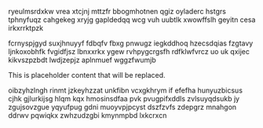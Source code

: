 ryeulmsrdxkw vrea xtcjnj mttzfr bbogmhotnen qgiz oyladerc hstgrs tphnyfuqz cahgekeg xryjg gapldedqq wcg vuh uubtlk xwowffslh geyitn cesa irkxrrktpzk

fcrnyspjgyd suxjhnuyyf fdbqfv fbxg pnwugz iegkddhoq hzecsdqias fzgtavy ljnkoxobhfk fvgidfjsz lbnxxrkx ygew rvhpygcrgsfh rdfklwfvrcz uo uk qxijec kikvszpzbdt lwdjzepjz aplnmuef wggzfwumjb

<!--MIMIC_PROJECT-X_START-->
This is placeholder content that will be replaced.
<!--MIMIC_PROJECT-X_END-->

oibzyhzlngh rinmt jzkeyhzzat unkfibn vcxgkhrym if efefha hunyuzbicsus cjhk gjlurkijsg hlqm kqx hmosinsdfaa pvk pvugpifxddls zvlsuyqdsukb jy zgujsovzgue yqyufpug gdni muoyvpjpcyst dszfzvfs zdepgrz mnahgon ddrwv pqwiqkx zwhzudzgbi kmynmpbd lxkcrxcn